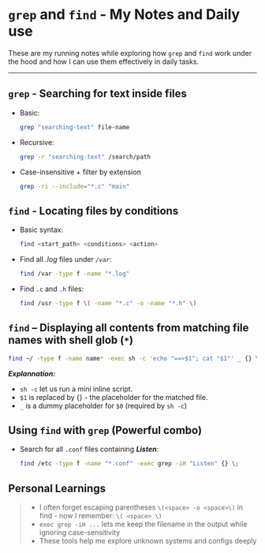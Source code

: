 # `grep` and `find` - My Notes and Daily use

These are my running notes while exploring how `grep` and `find` work under the hood and how I can use them effectively in daily tasks.

---
## `grep` - Searching for text inside files
- Basic:
  ```bash
  grep "searching-text" file-name

- Recursive:
  ```bash
  grep -r "searching-text" /search/path

- Case-insensitive + filter by extension
  ```bash
  grep -ri --include="*.c" "main"

## `find` - Locating files by conditions
- Basic syntax:
  ```bash
  find <start_path> <conditions> <action>
- Find all *.log* files under *`/var`*:
  ```bash
  find /var -type f -name "*.log"
- Find `.c` and `.h` files:
  ```bash
  find /usr -type f \( -name "*.c" -o -name "*.h" \)

## `find` – Displaying all contents from matching file names with shell glob (`*`)
```bash
find ~/ -type f -name name* -exec sh -c 'echo "==>$1"; cat "$1"' _ {} \;
```
***Explannation:***
- `sh -c` let us run a mini inline script.
- `$1` is replaced by {}  - the placeholder for the matched file.
- `_` is a dummy placeholder for `$0` (required by `sh -c`)

## Using `find` with `grep` (Powerful combo)
- Search for all `.conf` files containing ***Listen***:
  ```bash
  find /etc -type f -name "*.conf" -exec grep -iH "Listen" {} \;

## Personal Learnings
>- I often forget escaping parentheses `\(<space> -o <space>\)` in find - now I remember: `\( <space> \)`
>- `exec grep -iH ...` lets me keep the filename in the output while ignoring case-sensitivity
>- These tools help me explore unknown systems and configs deeply


